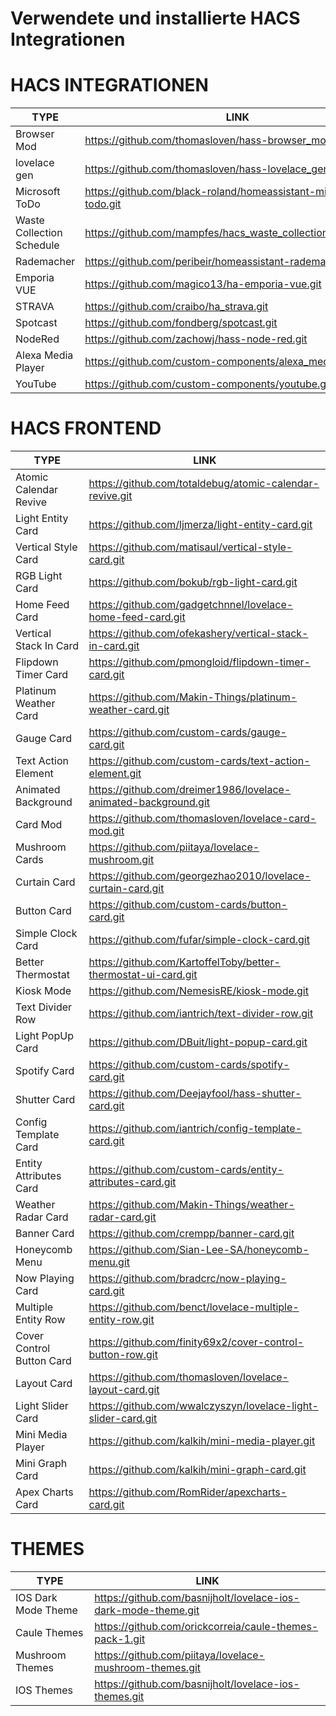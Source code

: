# Verwendete und installierte HACS Integrationen

# HACS INTEGRATIONEN


| **TYPE** | **LINK** |
| --- | --- |
| Browser Mod | https://github.com/thomasloven/hass-browser_mod.git |
| lovelace gen | https://github.com/thomasloven/hass-lovelace_gen.git |
| Microsoft ToDo | https://github.com/black-roland/homeassistant-microsoft-todo.git |
| Waste Collection Schedule | https://github.com/mampfes/hacs_waste_collection_schedule.git |
| Rademacher | https://github.com/peribeir/homeassistant-rademacher.git |
| Emporia VUE | https://github.com/magico13/ha-emporia-vue.git |
| STRAVA | https://github.com/craibo/ha_strava.git |
| Spotcast | https://github.com/fondberg/spotcast.git |
| NodeRed | https://github.com/zachowj/hass-node-red.git |
| Alexa Media Player | https://github.com/custom-components/alexa_media_player.git |
| YouTube | https://github.com/custom-components/youtube.git |


# HACS FRONTEND

| **TYPE** | **LINK** |
| --- | --- |
| Atomic Calendar Revive | https://github.com/totaldebug/atomic-calendar-revive.git |
| Light Entity Card | https://github.com/ljmerza/light-entity-card.git |
| Vertical Style Card | https://github.com/matisaul/vertical-style-card.git |
| RGB Light Card | https://github.com/bokub/rgb-light-card.git |
| Home Feed Card | https://github.com/gadgetchnnel/lovelace-home-feed-card.git |
| Vertical Stack In Card | https://github.com/ofekashery/vertical-stack-in-card.git |
| Flipdown Timer Card | https://github.com/pmongloid/flipdown-timer-card.git |
| Platinum Weather Card | https://github.com/Makin-Things/platinum-weather-card.git |
| Gauge Card | https://github.com/custom-cards/gauge-card.git |
| Text Action Element | https://github.com/custom-cards/text-action-element.git |
| Animated Background | https://github.com/dreimer1986/lovelace-animated-background.git |
| Card Mod | https://github.com/thomasloven/lovelace-card-mod.git |
| Mushroom Cards| https://github.com/piitaya/lovelace-mushroom.git |
| Curtain Card | https://github.com/georgezhao2010/lovelace-curtain-card.git |
| Button Card | https://github.com/custom-cards/button-card.git |
| Simple Clock Card | https://github.com/fufar/simple-clock-card.git |
| Better Thermostat | https://github.com/KartoffelToby/better-thermostat-ui-card.git |
| Kiosk Mode | https://github.com/NemesisRE/kiosk-mode.git |
| Text Divider Row | https://github.com/iantrich/text-divider-row.git |
| Light PopUp Card | https://github.com/DBuit/light-popup-card.git |
| Spotify Card | https://github.com/custom-cards/spotify-card.git |
| Shutter Card | https://github.com/Deejayfool/hass-shutter-card.git |
| Config Template Card | https://github.com/iantrich/config-template-card.git |
| Entity Attributes Card | https://github.com/custom-cards/entity-attributes-card.git |
| Weather Radar Card | https://github.com/Makin-Things/weather-radar-card.git |
| Banner Card | https://github.com/crempp/banner-card.git |
| Honeycomb Menu | https://github.com/Sian-Lee-SA/honeycomb-menu.git |
| Now Playing Card | https://github.com/bradcrc/now-playing-card.git |
| Multiple Entity Row | https://github.com/benct/lovelace-multiple-entity-row.git |
| Cover Control Button Card | https://github.com/finity69x2/cover-control-button-row.git |
| Layout Card | https://github.com/thomasloven/lovelace-layout-card.git |
| Light Slider Card | https://github.com/wwalczyszyn/lovelace-light-slider-card.git |
| Mini Media Player | https://github.com/kalkih/mini-media-player.git |
| Mini Graph Card | https://github.com/kalkih/mini-graph-card.git |
| Apex Charts Card | https://github.com/RomRider/apexcharts-card.git |

# THEMES

| **TYPE** | **LINK** |
| --- | --- |
| IOS Dark Mode Theme | https://github.com/basnijholt/lovelace-ios-dark-mode-theme.git |
| Caule Themes | https://github.com/orickcorreia/caule-themes-pack-1.git |
| Mushroom Themes | https://github.com/piitaya/lovelace-mushroom-themes.git |
| IOS Themes | https://github.com/basnijholt/lovelace-ios-themes.git |